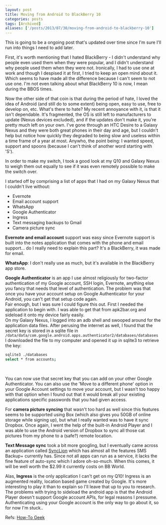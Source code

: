 ```yaml
---
layout: post
title: Moving from Android to BlackBerry 10
categories: posts
tags: [Archived]
aliases: ['/posts/2013/07/30/moving-from-android-to-blackberry-10']
---
```


This is going to be a ongoing post that's updated over time since I'm sure I'll run into things I need to add later.

First, it's worth mentioning that I hated BlackBerry - I didn't understand why people even used them when they were popular, and I didn't understand why people used them when they were not. Ironically, I had to use one at work and though I despised it at first, I tried to keep an open mind about it. Which seems to have made all the difference because I can't seem to not use one. I'm not even talking about what BlackBerry 10 is now, I mean during the BBOS times.

Now the other side of that coin is that during the period of hate, I loved the idea of Android (and still do to some extent) being open, easy to use, free to develop on, etc. What's there to hate?
My recent annoyance with it, is that it isn't dependable. It's fragmented, the OS is still left to manufacturers to update (Nexus devices excluded), and if the updates don't make it, you're pretty much left on your own. I've gone through an HTC Desire to a Galaxy Nexus and they were both great phones in their day and age, but I couldn't help but notice how quickly they degraded to being slow and useless within a time frame of a year at most.
Anywho, the point being: I wanted speed, support and spoons (because I can't think of another word starting with 'S').

In order to make my switch, I took a good look at my Q10 and Galaxy Nexus to weigh them out equally to see if it was even remotely possible to make the switch over.

I started off by comprising a list of apps that I had on my Galaxy Nexus that I couldn't live without:

  - Evernote
  - Email account support
  - WhatsApp
  - Google Authenticator
  - Ingress
  - Text messaging backups to Gmail
  - Camera picture sync

**Evernote and email account** support was easy since Evernote support is built into the notes application that comes with the phone and email support... do I really need to explain this part? It's a BlackBerry, it was made for email.

**WhatsApp**: I don't really use as much, but it's available in the BlackBerry app store.

**Google Authenticator** is an app I use almost religiously for two-factor authentication of my Google account, SSH login, Evernote, anything else you fancy that needs that level of authentication. The problem was that once you have your account setup on Google Authenticator for your Android, you can't get that setup code again.<br>
Fair enough, but I was sure I could figure this out. First I needed the application to begin with. I was able to get that from apk2bar.org and sideload it onto my device fairly easily.<br>
On my Galaxy Nexus, I logged into an adb shell and swooped around for the application data files. After perusing the internet as well, I found that the secret key is stored in a sqlite file in `/data/data/com.google.android.apps.authenticator2/databases/databases` <br>
I downloaded the file to my computer and opened it up in sqlite3 to retrieve the key:

```bash
sqlite3 ./databases
select * from accounts;
```

<br>

You can now use that secret key that you can add on your other Google Authenticator. You can also use the 'Move to a different phone' option in your Google Account settings to move your account, but I wasn't too happy with that option when I found out that it would break all your existing applications specific passwords that you had given access.

For **camera picture syncing** that wasn't too hard as well since this features seems to be supported using Box (which also gives you 50GB of online storage while signing up), but what I really wanted was to have it sync Dropbox. Once again, I went the help of the built-in Android Player and I was able to use the Android version of Dropbox to sync all those cat pictures from my phone to a (safe?) remote location.

**Text Message sync** took a bit more googling, but I eventually came across an application called [SyncLion][synclion] which has almost all the features SMS Backup+ currently has. Since not all apps can run as a service, it lacks the fine feature of auto-sync which I adore oh-so-much. When this comes, it will be well worth the $2.99 it currently costs on BB World.

Alas, **Ingress** is the only application I can't get on my Q10! Ingress is an augmented reality, location based game created by Google. It's more interesting to play it than to explain so I'll leave that up to you to research.
The problems with trying to sideload the android app is that the Android Player doesn't support Google account APIs, for legal reasons I pressume. Authenticating using your Google account is the only way to go about it, so for now I'm stuck..

Refs: [How-To Geek][howtogeek]


[howtogeek]: http://www.howtogeek.com/130755/how-to-move-your-google-authenticator-credentials-to-a-new-android-phone-or-tablet/
[synclion]: http://appworld.blackberry.com/webstore/content/20384391/
